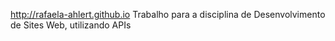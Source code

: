 http://rafaela-ahlert.github.io
Trabalho para a disciplina de Desenvolvimento de Sites Web, utilizando APIs
